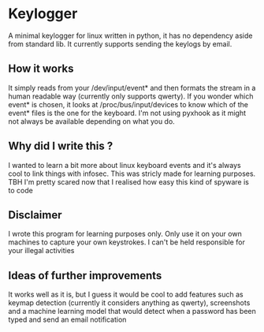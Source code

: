 # Keylogger

A minimal keylogger for linux written in python, it has no dependency aside from standard lib.
It currently supports sending the keylogs by email.

## How it works

It simply reads from your /dev/input/event* and then formats the stream in a human readable way (currently only supports qwerty).
If you wonder which event* is chosen, it looks at /proc/bus/input/devices to know which of the event* files is the one for the keyboard. I'm not using pyxhook as it might not always be available depending on what you do.

## Why did I write this ?

I wanted to learn a bit more about linux keyboard events and it's always cool to link things with infosec. This was stricly made for learning purposes. TBH I'm pretty scared now that I realised how easy this kind of spyware is to code

## Disclaimer
I wrote this program for learning purposes only. Only use it on your own machines to capture your own keystrokes. 
I can't be held responsible for your illegal activities

## Ideas of further improvements

It works well as it is, but I guess it would be cool to add features such as keymap detection (currently it considers anything as qwerty), screenshots and a machine learning model that would detect when a password has been typed and send an email notification
